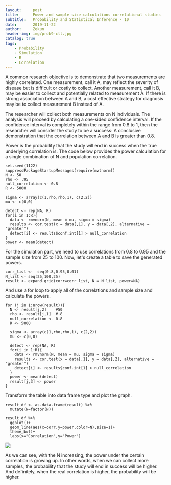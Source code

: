 ```yaml
---
layout:     post
title:      Power and sample size calculations correlational studies
subtitle:   Probability and Statistical Inference - 10
date:       2019-11-22
author:     Zekun
header-img: img/prob9-clt.jpg
catalog: true
tags:
    - Probability
    - Simulation
    - R
    - Correlation
---
```



A common research objective is to demonstrate that two measurements are highly correlated. One measurement, call it A, may reflect the severity of disease but is difficult or costly to collect. Another measurement, call it B, may be easier to collect and potentially related to measurement A. If there is strong association between A and B, a cost effective strategy for diagnosis may be to collect measurement B instead of A.

The researcher will collect both measurements on N individuals. The analysis will proceed by calculating a one-sided confidence interval. If the confidence interval is completely within the range from 0.8 to 1, then the researcher will consider the study to be a success: A conclusive demonstration that the correlation between A and B is greater than 0.8.

Power is the probability that the study will end in success when the true underlying correlation is. The code below provides the power calculation for a single combination of N and population correlation.

```{r}
set.seed(1122)
suppressPackageStartupMessages(require(mvtnorm))
N <- 50
rho <- .95
null_correlation <- 0.8
R <- 5000

sigma <- array(c(1,rho,rho,1), c(2,2))
mu <- c(0,0)

detect <- rep(NA, R)
for(i in 1:R){
  data <- rmvnorm(N, mean = mu, sigma = sigma)
  results <- cor.test(x = data[,1], y = data[,2], alternative = "greater")
  detect[i] <- results$conf.int[1] > null_correlation
}
power <- mean(detect)
```

For the simulation part, we need to use correlations from 0.8 to 0.95 and the sample size from 25 to 100. Now, let's create a table to save the generated powers.

```{r}
corr_list <-  seq(0.8,0.95,0.01)
N_list <- seq(25,100,25)
result <- expand.grid(corr=corr_list, N = N_list, power=NA)
```

And use a for loop to apply all of the correlations and sample size and calculate the powers.

```{r}
for (j in 1:nrow(result)){
  N <- result[j,2]    #50
  rho <- result[j,1]  #.8
  null_correlation <- 0.8
  R <- 5000

  sigma <- array(c(1,rho,rho,1), c(2,2))
  mu <- c(0,0)

  detect <- rep(NA, R)
  for(i in 1:R){
    data <- rmvnorm(N, mean = mu, sigma = sigma)
    results <- cor.test(x = data[,1], y = data[,2], alternative = "greater")
    detect[i] <- results$conf.int[1] > null_correlation
  }
  power <- mean(detect)
  result[j,3] <- power
}
```

Transform the table into data frame type and plot the graph.

```{r}
result_df <- as.data.frame(result) %>%
  mutate(N=factor(N))

result_df %>%
  ggplot()+
  geom_line(aes(x=corr,y=power,color=N),size=1)+
  theme_bw()+
  labs(x="Correlation",y="Power")
```
![](https://i.postimg.cc/02c64Qkt/image.png)

As we can see, with the N increasing, the power under the certain correlation is growing up. In other words, when we can collect more samples, the probability that the study will end in success will be higher. And definitely, when the real correlation is higher, the probability will be higher.
